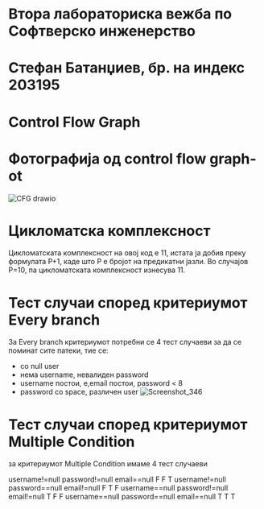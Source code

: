 # Втора лабораториска вежба по Софтверско инженерство

# Стефан Батанџиев, бр. на индекс 203195

# Control Flow Graph
# Фотографија од control flow graph-ot

![CFG drawio](https://github.com/StefanBatandjiev/SI_2023_lab2_203195/assets/86986482/7074ba68-2c09-4a66-9a9e-9631c69b4718)

# Цикломатска комплексност
Цикломатската комплексност на овој код е 11, истата ја добив преку формулата P+1, каде што P е бројот на предикатни јазли. Во случајoв P=10, па цикломатската комплексност изнесува 11.

# Тест случаи според критериумот Every branch
За Every branch критериумот потребни се 4 тест случаеви за да се поминат сите патеки, тие се:

- со null user
- нема username, невалиден password
- username постои, e,email постои, password < 8
- password со space, различен user
![Screenshot_346](https://github.com/StefanBatandjiev/SI_2023_lab2_203195/assets/86986482/57d59529-5b64-4f72-af3f-fc0e02e5212b)


# Тест случаи според критериумот Multiple Condition
за критериумот Multiple Condition имаме 4 тест случаеви


username!=null password!=null email==null F F T
username!=null password==null email!=null F T F
username==null password!=null email!=null T F F
username==null password==null email==null T T T
